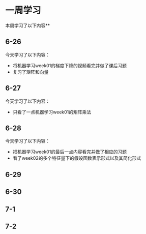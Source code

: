 # 一周学习
本周学习了以下内容**
## 6-26
今天学习了以下内容：
* 将机器学习week01的梯度下降的视频看完并做了课后习题
* 复习了矩阵和向量
## 6-27
今天学习了以下内容：
* 只看了一点机器学习week01的矩阵乘法
## 6-28
今天学习了以下内容：
* 把机器学习week01的最后一点内容看完并做了相应的习题
* 看了week02的多个特征量下的假设函数表示形式以及其简化形式
## 6-29
## 6-30
## 7-1
## 7-2
